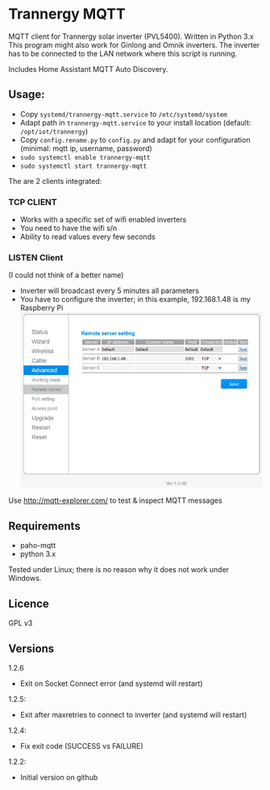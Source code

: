 # Trannergy MQTT
MQTT client for Trannergy solar inverter (PVL5400). Written in Python 3.x
This program might also work for Ginlong and Omnik inverters.
The inverter has to be connected to the LAN network where this script is running.

Includes Home Assistant MQTT Auto Discovery.
## Usage:
* Copy `systemd/trannergy-mqtt.service` to `/etc/systemd/system`
* Adapt path in `trannergy-mqtt.service` to your install location (default: `/opt/iot/trannergy`)
* Copy `config.rename.py` to `config.py` and adapt for your configuration (minimal: mqtt ip, username, password)
* `sudo systemctl enable trannergy-mqtt`
* `sudo systemctl start trannergy-mqtt`

The are 2 clients integrated:
### TCP CLIENT
* Works with a specific set of wifi enabled inverters
* You need to have the wifi s/n
* Ability to read values every few seconds

### LISTEN Client
(I could not think of a better name)
* Inverter will broadcast every 5 minutes all parameters
* You have to configure the inverter; in this example, 192.168.1.48 is my Raspberry Pi
![configure](trannergy.PNG)

Use
http://mqtt-explorer.com/
to test & inspect MQTT messages

## Requirements
* paho-mqtt
* python 3.x

Tested under Linux; there is no reason why it does not work under Windows.

## Licence
GPL v3

## Versions
1.2.6
* Exit on Socket Connect error (and systemd will restart)

1.2.5:
* Exit after maxretries to connect to inverter (and systemd will restart)

1.2.4:
* Fix exit code (SUCCESS vs FAILURE)

1.2.2:
* Initial version on github

